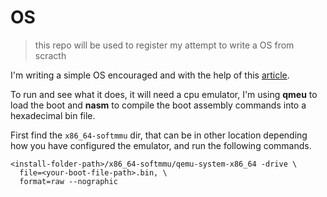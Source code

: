 # OS
> this repo will be used to register my attempt to write a OS from scracth

I'm writing a simple OS encouraged and with the help of this [article](https://www.cs.bham.ac.uk/~exr/lectures/opsys/10_11/lectures/os-dev.pdf).


To run and see what it does, it will need a cpu emulator, I'm using **qmeu** to load the boot and **nasm** to compile the boot assembly commands into a hexadecimal bin file.


First find the ```x86_64-softmmu``` dir, that can be in other location depending how you have configured the emulator, and run the following commands.
```
<install-folder-path>/x86_64-softmmu/qemu-system-x86_64 -drive \
  file=<your-boot-file-path>.bin, \
  format=raw --nographic
```
